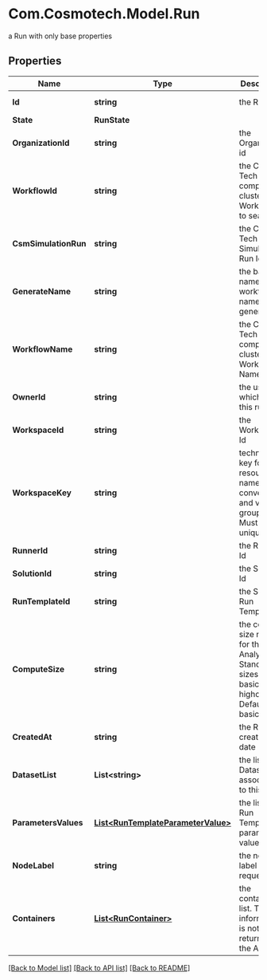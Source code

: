 # Com.Cosmotech.Model.Run
a Run with only base properties

## Properties

Name | Type | Description | Notes
------------ | ------------- | ------------- | -------------
**Id** | **string** | the Run | [optional] [readonly] 
**State** | **RunState** |  | [optional] 
**OrganizationId** | **string** | the Organization id | [optional] 
**WorkflowId** | **string** | the Cosmo Tech compute cluster Argo Workflow Id to search | [optional] 
**CsmSimulationRun** | **string** | the Cosmo Tech Simulation Run Id | [optional] [readonly] 
**GenerateName** | **string** | the base name for workflow name generation | [optional] 
**WorkflowName** | **string** | the Cosmo Tech compute cluster Argo Workflow Name | [optional] 
**OwnerId** | **string** | the user id which own this run | [optional] [readonly] 
**WorkspaceId** | **string** | the Workspace Id | [optional] [readonly] 
**WorkspaceKey** | **string** | technical key for resource name convention and version grouping. Must be unique | [optional] [readonly] 
**RunnerId** | **string** | the Runner Id | [optional] [readonly] 
**SolutionId** | **string** | the Solution Id | [optional] [readonly] 
**RunTemplateId** | **string** | the Solution Run Template id | [optional] [readonly] 
**ComputeSize** | **string** | the compute size needed for this Analysis. Standard sizes are basic and highcpu. Default is basic | [optional] [readonly] 
**CreatedAt** | **string** | the Run creation date | [optional] [readonly] 
**DatasetList** | **List&lt;string&gt;** | the list of Dataset Id associated to this Run | [optional] [readonly] 
**ParametersValues** | [**List&lt;RunTemplateParameterValue&gt;**](RunTemplateParameterValue.md) | the list of Run Template parameters values | [optional] [readonly] 
**NodeLabel** | **string** | the node label request | [optional] [readonly] 
**Containers** | [**List&lt;RunContainer&gt;**](RunContainer.md) | the containers list. This information is not returned by the API. | [optional] 

[[Back to Model list]](../README.md#documentation-for-models) [[Back to API list]](../README.md#documentation-for-api-endpoints) [[Back to README]](../README.md)

